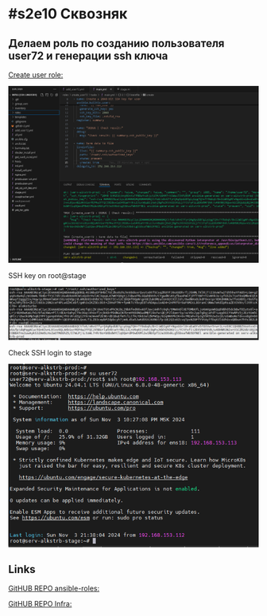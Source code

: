 # #s2e10 Сквозняк

## Делаем роль по созданию пользователя user72 и генерации ssh ключа

[Create user role:](https://github.com/AleksTurbo/ansible-roles/blob/main/create_user72/tasks/main.yml)

![Create user role play](./img/s2e10-create_user_role_play.PNG "Create user role play")

SSH key on root@stage

![SSH key on root@stage](./img/s2e10-user72_sshkey_on_stage.PNG "SSH key on root@stage")

Check SSH login to stage

![Check SSH login to stage](./img/s2e10-check_ssh_login_to_stage.PNG "Check SSH login to stage")

## Links

[GitHUB REPO ansible-roles:](https://github.com/AleksTurbo/ansible-roles)

[GitHUB REPO Infra:](https://github.com/AleksTurbo/infra)
